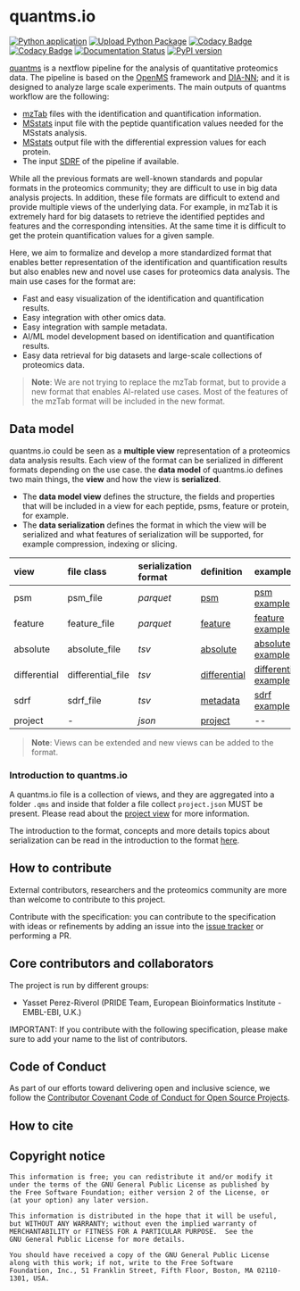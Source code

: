 # quantms.io
[![Python application](https://github.com/bigbio/quantms.io/actions/workflows/python-app.yml/badge.svg?branch=dev)](https://github.com/bigbio/quantms.io/actions/workflows/python-app.yml)
[![Upload Python Package](https://github.com/bigbio/quantms.io/actions/workflows/python-publish.yml/badge.svg)](https://github.com/bigbio/quantms.io/actions/workflows/python-publish.yml)
[![Codacy Badge](https://app.codacy.com/project/badge/Grade/e71a662e8d4f483094576c1d8f8888c3)](https://app.codacy.com/gh/bigbio/quantms.io/dashboard?utm_source=gh&utm_medium=referral&utm_content=&utm_campaign=Badge_grade)
[![Codacy Badge](https://app.codacy.com/project/badge/Coverage/e71a662e8d4f483094576c1d8f8888c3)](https://app.codacy.com/gh/bigbio/quantms.io/dashboard?utm_source=gh&utm_medium=referral&utm_content=&utm_campaign=Badge_Coverage)
[![Documentation Status](https://readthedocs.org/projects/quantmsio/badge/?version=latest)](https://quantmsio.readthedocs.io/en/latest/?badge=latest)
[![PyPI version](https://badge.fury.io/py/quantmsio.svg)](https://badge.fury.io/py/quantmsio)

[quantms](https://quantms.org) is a nextflow pipeline for the analysis of quantitative proteomics data. The pipeline is based on the [OpenMS](https://www.openms.de/) framework and [DIA-NN](https://github.com/vdemichev/DiaNN); and it is designed to analyze large scale experiments. The main outputs of quantms workflow are the following: 

- [mzTab](https://github.com/HUPO-PSI/mzTab) files with the identification and quantification information.
- [MSstats](https://msstats.org/wp-content/uploads/2017/01/MSstats_v3.7.3_manual.pdf) input file with the peptide quantification values needed for the MSstats analysis.
- [MSstats](https://msstats.org/wp-content/uploads/2017/01/MSstats_v3.7.3_manual.pdf) output file with the differential expression values for each protein. 
- The input [SDRF](https://github.com/bigbio/proteomics-sample-metadata) of the pipeline if available. 

While all the previous formats are well-known standards and popular formats in the proteomics community; they are difficult to use in big data analysis projects. In addition, these file formats are difficult to extend and provide multiple views of the underlying data. For example, in mzTab it is extremely hard for big datasets to retrieve the identified peptides and features and the corresponding intensities. At the same time it is difficult to get the protein quantification values for a given sample.  

Here, we aim to formalize and develop a more standardized format that enables better representation of the identification and quantification results but also enables new and novel use cases for proteomics data analysis. The main use cases for the format are:  

- Fast and easy visualization of the identification and quantification results.
- Easy integration with other omics data.
- Easy integration with sample metadata.
- AI/ML model development based on identification and quantification results.
- Easy data retrieval for big datasets and large-scale collections of proteomics data.

>**Note**: We are not trying to replace the mzTab format, but to provide a new format that enables AI-related use cases. Most of the features of the mzTab format will be included in the new format.  

## Data model

quantms.io could be seen as a **multiple view** representation of a proteomics data analysis results. Each view of the format can be serialized in different formats depending on the use case. the **data model** of quantms.io defines two main things, the **view** and how the view is **serialized**. 

- The **data model view** defines the structure, the fields and properties that will be included in a view for each peptide, psms, feature or protein, for example.    
- The **data serialization** defines the format in which the view will be serialized and what features of serialization will be supported, for example compression, indexing or slicing.

| view         | file class        | serialization format | definition                                                      | example                                                                                                       |
|:-------------|:------------------|:---------------------|:----------------------------------------------------------------|:--------------------------------------------------------------------------------------------------------------|
| psm          | psm_file          | _parquet_            | [psm](docs/psm.rst)                                             | [psm example](docs/include/PXD002854-80934754-57c1-47e2-9951-787ef703a484.psm.parquet)                        |
| feature      | feature_file      | _parquet_            | [feature](docs/feature.rst)                                     | [feature example](docs/include/PXD004683-219a8a0a-d6a8-44c9-9e51-1851876d2f69.feature.parquet)                |
| absolute     | absolute_file     | _tsv_                | [absolute](docs/ae.rst)                                         | [absolute example](docs/include/PXD004683-quantms.tsv)                                                        |
| differential | differential_file | _tsv_                | [differential](docs/differential.rst)                           | [differential example](docs/include/PXD004683-219a8a0a-d6a8-44c9-9e51-1851876d2f69.differential.tsv)          |
| sdrf         | sdrf_file         | _tsv_                | [metadata](https://github.com/bigbio/proteomics-sample-metadata)| [sdrf example](https://github.com/bigbio/proteomics-sample-metadata/tree/master/annotated-projects/PXD000612) |
|project | - | _json_ | [project](docs/project.rst) | -- |

> **Note**: Views can be extended and new views can be added to the format.

### Introduction to quantms.io

A quantms.io file is a collection of views, and they are aggregated into a folder `.qms` and inside that folder a file collect `project.json` MUST be present. Please read about the [project view](docs/project.rst) for more information. 

The introduction to the format, concepts and more details topics about serialization can be read in the introduction to the format [here](docs/introduction.rst).

## How to contribute

External contributors, researchers and the proteomics community are more than welcome to contribute to this project.

Contribute with the specification: you can contribute to the specification with ideas or refinements by adding an issue into the [issue tracker](https://github.com/bigbio/proteomics-quant-formats/issues) or performing a PR.

## Core contributors and collaborators

The project is run by different groups:

- Yasset Perez-Riverol (PRIDE Team, European Bioinformatics Institute - EMBL-EBI, U.K.)

IMPORTANT: If you contribute with the following specification, please make sure to add your name to the list of contributors.

## Code of Conduct

As part of our efforts toward delivering open and inclusive science, we follow the [Contributor Covenant Code of Conduct for Open Source Projects](https://www.contributor-covenant.org/version/2/0/code_of_conduct/).

## How to cite

## Copyright notice


    This information is free; you can redistribute it and/or modify it
    under the terms of the GNU General Public License as published by
    the Free Software Foundation; either version 2 of the License, or
    (at your option) any later version.

    This information is distributed in the hope that it will be useful,
    but WITHOUT ANY WARRANTY; without even the implied warranty of
    MERCHANTABILITY or FITNESS FOR A PARTICULAR PURPOSE.  See the
    GNU General Public License for more details.

    You should have received a copy of the GNU General Public License
    along with this work; if not, write to the Free Software
    Foundation, Inc., 51 Franklin Street, Fifth Floor, Boston, MA 02110-1301, USA.

